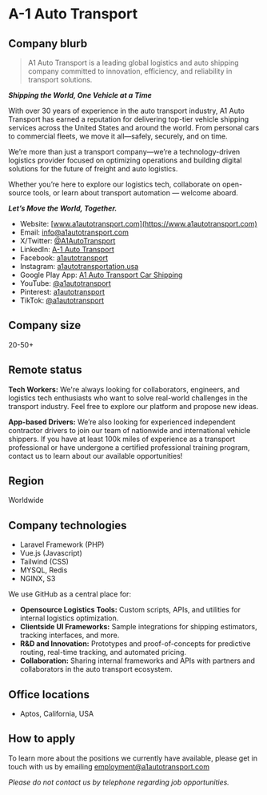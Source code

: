 # A-1 Auto Transport

## Company blurb

> A1 Auto Transport is a leading global logistics and auto shipping company committed to innovation, efficiency, and reliability in transport solutions.

_**Shipping the World, One Vehicle at a Time**_

With over 30 years of experience in the auto transport industry, A1 Auto Transport has earned a reputation for delivering top-tier vehicle shipping services across the United States and around the world. From personal cars to commercial fleets, we move it all—safely, securely, and on time.

We’re more than just a transport company—we’re a technology-driven logistics provider focused on optimizing operations and building digital solutions for the future of freight and auto logistics.

Whether you’re here to explore our logistics tech, collaborate on open-source tools, or learn about transport automation — welcome aboard. 

_**Let’s Move the World, Together.**_

- Website: [www.a1autotransport.com](https://www.a1autotransport.com)
- Email: [info@a1autotransport.com](mailto:info@a1autotransport.com)
- X/Twitter: [@A1AutoTransport](https://x.com/A1AutoTransport)
- LinkedIn: [A-1 Auto Transport](https://www.linkedin.com/company/a-1-auto-transport/)
- Facebook: [a1autotransport](https://www.facebook.com/a1autotransport/)
- Instagram: [a1autotransportation.usa](https://www.instagram.com/a1autotransportation.usa/)
- Google Play App: [A1 Auto Transport Car Shipping](https://play.google.com/store/apps/details?id=com.tolm.autotransport&hl=en)
- YouTube: [@a1autotransport](https://www.youtube.com/@a1autotransport)
- Pinterest: [a1autotransport](https://www.pinterest.com/a1autotransport/)
- TikTok: [@a1autotransport](https://www.tiktok.com/@a1autotransport)

## Company size

20-50+

## Remote status

**Tech Workers:** We're always looking for collaborators, engineers, and logistics tech enthusiasts who want to solve real-world challenges in the transport industry. Feel free to explore our platform and propose new ideas.

**App-based Drivers:** We’re also looking for experienced independent contractor drivers to join our team of nationwide and international vehicle shippers. If you have at least 100k miles of experience as a transport professional or have undergone a certified professional training program, contact us to learn about our available opportunities!

## Region

Worldwide

## Company technologies

- Laravel Framework (PHP)
- Vue.js (Javascript)
- Tailwind (CSS)
- MYSQL, Redis
- NGINX, S3

We use GitHub as a central place for:

- **Opensource Logistics Tools:** Custom scripts, APIs, and utilities for internal logistics optimization.
- **Clientside UI Frameworks:** Sample integrations for shipping estimators, tracking interfaces, and more.
- **R&D and Innovation:** Prototypes and proof-of-concepts for predictive routing, real-time tracking, and automated pricing.
- **Collaboration:** Sharing internal frameworks and APIs with partners and collaborators in the auto transport ecosystem.

## Office locations

- Aptos, California, USA

## How to apply

To learn more about the positions we currently have available, please get in touch with us by emailing [employment@a1autotransport.com](mailto:employment@a1autotransport.com)

_Please do not contact us by telephone regarding job opportunities._

